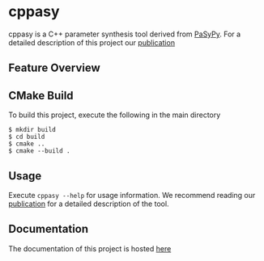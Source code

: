# cppasy

cppasy is a C++ parameter synthesis tool derived from [PaSyPy](https://github.com/awiegel/PaSyPy). For a detailed description of this project our [publication](link/to/master_thesis)

## Feature Overview

## CMake Build

To build this project, execute the following in the main directory
```
$ mkdir build
$ cd build
$ cmake ..
$ cmake --build .
```

## Usage

Execute `cppasy --help` for usage information. We recommend reading our [publication](link/to/master_thesis) for a detailed description of the tool.

## Documentation

The documentation of this project is hosted [here](https://nicolai9135.github.io/cppasy/)